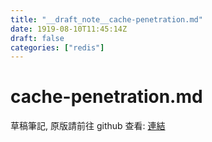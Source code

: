 ```yaml
---
title: "__draft_note__cache-penetration.md"
date: 1919-08-10T11:45:14Z
draft: false
categories: ["redis"]
---
```


# cache-penetration.md

草稿筆記, 原版請前往 github 查看: [連結](https://github.com/tinghaolai/just-random-note/blob/master/redis/cache-penetration.md)